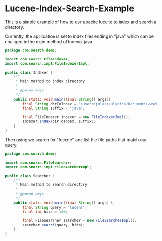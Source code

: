 Lucene-Index-Search-Example
===========================

This is a simple example of how to use apache lucene to index and search a directory.

Currently, the application is set to index files ending in "java" which can be changed in the main method of Indexer.java
```java
package com.search.demo;

import com.search.FileIndexer;
import com.search.impl.FileIndexerImpl;

public class Indexer {
    /**
     * Main method to index directory
     *
     * @param args
     */
    public static void main(final String[] args){
        final String dirToIndex = "/Users/julespaulynice/Documents/workspace";
        final String suffix = "java";

        final FileIndexer indexer = new FileIndexerImpl();
        indexer.index(dirToIndex, suffix);
    }
}
```

Then using we search for "lucene" and list the file paths that match our query.

```java
package com.search.demo;

import com.search.FileSearcher;
import com.search.impl.FileSearcherImpl;

public class Searcher {
    /**
     * Main method to search directory
     *
     * @param args
     */
    public static void main(final String[] args) {
        final String query = "lucene";
        final int hits = 100;

        final FileSearcher searcher = new FileSearcherImpl();
        searcher.search(query, hits);
    }
}
```
